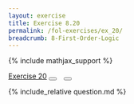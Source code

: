 ```yaml
---
layout: exercise
title: Exercise 8.20
permalink: /fol-exercises/ex_20/
breadcrumb: 8-First-Order-Logic
---
```


{% include mathjax_support %}

<div class="card">
<div class="card-header p-2">
<a href='#' class="p-2">Exercise 20</a>
<button type="button" class="btn btn-dark float-right" title="Solve this Exercise" onclick="solve('ex8.20');" href="#"><i id="ex8.20" class="fas fa-pen" style="color:white"></i></button>
<a class="edit_question" href="#"><button type="button" class="btn btn-dark float-right" title="Edit this Question"  style="margin-left:10px; margin-right:10px;" onclick="edit('ex8.20');" href="#"><i id="ex8.20" class="far fa-edit" style="color:white"></i></button></a>
</div>
<div class="card-body">
<p class="card-text">{% include_relative question.md %}</p>
</div>
</div>
<br>
